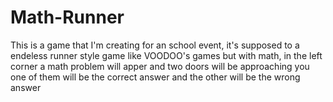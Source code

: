 # Math-Runner
This is a game that I'm creating for an school event, it's supposed to a endeless runner style game like VOODOO's games but with math, in the left corner a math problem will apper and two doors will be approaching you  one of them will be the correct answer and the other will be the wrong answer
